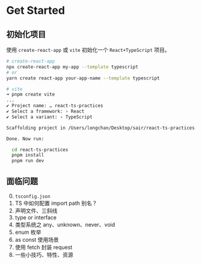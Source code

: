 # Get Started

## 初始化项目

使用 `create-react-app` 或 `vite` 初始化一个 `React+TypeScript` 项目。

```bash
# create-react-app
npx create-react-app my-app --template typescript
# or
yarn create react-app your-app-name --template typescript
```

```bash
# vite
➜ pnpm create vite
...
✔ Project name: … react-ts-practices
✔ Select a framework: › React
✔ Select a variant: › TypeScript

Scaffolding project in /Users/longchan/Desktop/sair/react-ts-practices...

Done. Now run:

  cd react-ts-practices
  pnpm install
  pnpm run dev
```

## 面临问题

0. `tsconfig.json`
1. TS 中如何配置 import path 别名？
2. 声明文件、三斜线
3. type or interface
4. 类型系统之 any、unknown、never、void
5. enum 枚举
6. as const 使用场景
7. 使用 fetch 封装 request
8. 一些小技巧、特性、资源
